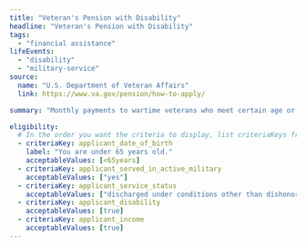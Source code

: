```yaml
---
title: "Veteran's Pension with Disability"
headline: "Veteran's Pension with Disability"
tags:
  - "financial assistance"
lifeEvents:
  - "disability"
  - "military-service"
source:
  name: "U.S. Department of Veteran Affairs"
  link: https://www.va.gov/pension/how-to-apply/

summary: "Monthly payments to wartime veterans who meet certain age or disability requirements, and who have income and net worth within certain limits."

eligibility:
  # In the order you want the criteria to display, list criteriaKeys from the csv here, each followed by a comma-separated list of which values indicate eligibility for that criteria. Wrap individual values in quotes if they have inner commas.
  - criteriaKey: applicant_date_of_birth
    label: "You are under 65 years old."
    acceptableValues: [<65years]
  - criteriaKey: applicant_served_in_active_military
    acceptableValues: ["yes"]
  - criteriaKey: applicant_service_status
    acceptableValues: ["discharged under conditions other than dishonorable"]
  - criteriaKey: applicant_disability
    acceptableValues: [true]
  - criteriaKey: applicant_income
    acceptableValues: [true]
---
```

